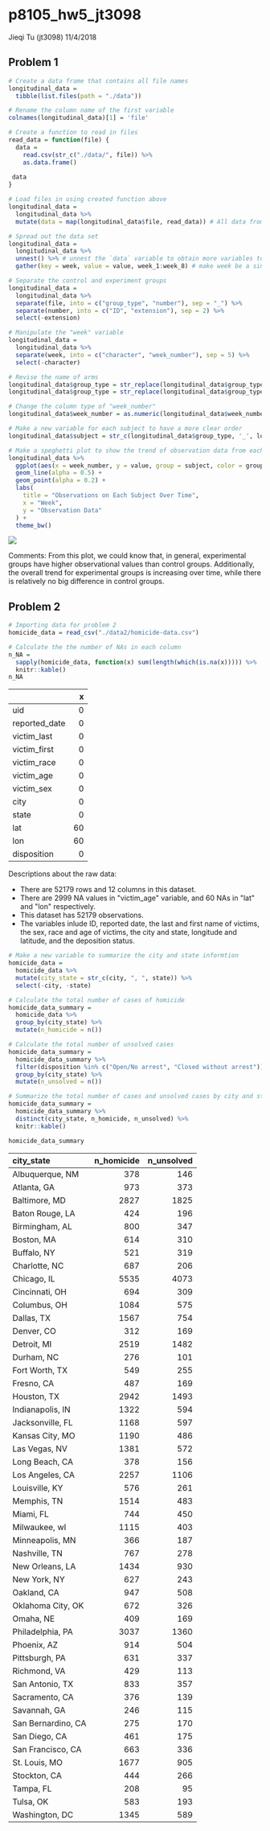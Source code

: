p8105\_hw5\_jt3098
================
Jieqi Tu (jt3098)
11/4/2018

Problem 1
---------

``` r
# Create a data frame that contains all file names
longitudinal_data = 
  tibble(list.files(path = "./data"))

# Rename the column name of the first variable
colnames(longitudinal_data)[1] = 'file'
```

``` r
# Create a function to read in files
read_data = function(file) {
  data = 
    read.csv(str_c("./data/", file)) %>%
    as.data.frame()
  
 data
}

# Load files in using created function above
longitudinal_data =
  longitudinal_data %>%
  mutate(data = map(longitudinal_data$file, read_data)) # All data from one file are nested in one variable called "data"
```

``` r
# Spread out the data set
longitudinal_data = 
  longitudinal_data %>%
  unnest() %>% # unnest the `data` variable to obtain more variables to store the data
  gather(key = week, value = value, week_1:week_8) # make week be a single variable

# Separate the control and experiment groups
longitudinal_data = 
  longitudinal_data %>%
  separate(file, into = c("group_type", "number"), sep = "_") %>%
  separate(number, into = c("ID", "extension"), sep = 2) %>%
  select(-extension)

# Manipulate the "week" variable
longitudinal_data = 
  longitudinal_data %>%
  separate(week, into = c("character", "week_number"), sep = 5) %>%
  select(-character)

# Revise the name of arms
longitudinal_data$group_type = str_replace(longitudinal_data$group_type, "con", "control")
longitudinal_data$group_type = str_replace(longitudinal_data$group_type, "exp", "experimental")

# Change the column type of "week_number"
longitudinal_data$week_number = as.numeric(longitudinal_data$week_number)
```

``` r
# Make a new variable for each subject to have a more clear order
longitudinal_data$subject = str_c(longitudinal_data$group_type, '_', longitudinal_data$ID)

# Make a speghetti plot to show the trend of observation data from each arm
longitudinal_data %>%
  ggplot(aes(x = week_number, y = value, group = subject, color = group_type)) +
  geom_line(alpha = 0.5) + 
  geom_point(alpha = 0.2) +
  labs(
    title = "Observations on Each Subject Over Time",
    x = "Week",
    y = "Observation Data"
  ) +
  theme_bw()
```

![](p8105_hw5_jt3098_files/figure-markdown_github/speghetti%20plot%20for%20problem%201-1.png)

Comments: From this plot, we could know that, in general, experimental groups have higher observational values than control groups. Additionally, the overall trend for experimental groups is increasing over time, while there is relatively no big difference in control groups.

Problem 2
---------

``` r
# Importing data for problem 2
homicide_data = read_csv("./data2/homicide-data.csv")
```

``` r
# Calculate the the number of NAs in each column 
n_NA = 
  sapply(homicide_data, function(x) sum(length(which(is.na(x))))) %>%
  knitr::kable()
n_NA
```

|                |    x|
|----------------|----:|
| uid            |    0|
| reported\_date |    0|
| victim\_last   |    0|
| victim\_first  |    0|
| victim\_race   |    0|
| victim\_age    |    0|
| victim\_sex    |    0|
| city           |    0|
| state          |    0|
| lat            |   60|
| lon            |   60|
| disposition    |    0|

Descriptions about the raw data:

-   There are 52179 rows and 12 columns in this dataset.
-   There are 2999 NA values in "victim\_age" variable, and 60 NAs in "lat" and "lon" respectively.
-   This dataset has 52179 observations.
-   The variables inlude ID, reported date, the last and first name of victims, the sex, race and age of victims, the city and state, longitude and latitude, and the deposition status.

``` r
# Make a new variable to summarize the city and state informtion
homicide_data = 
  homicide_data %>%
  mutate(city_state = str_c(city, ", ", state)) %>%
  select(-city, -state)
```

``` r
# Calculate the total number of cases of homicide
homicide_data_summary = 
  homicide_data %>%
  group_by(city_state) %>%
  mutate(n_homicide = n())

# Calculate the total number of unsolved cases
homicide_data_summary = 
  homicide_data_summary %>%
  filter(disposition %in% c("Open/No arrest", "Closed without arrest")) %>%
  group_by(city_state) %>%
  mutate(n_unsolved = n())

# Summarize the total number of cases and unsolved cases by city and state
homicide_data_summary = 
  homicide_data_summary %>%
  distinct(city_state, n_homicide, n_unsolved) %>%
  knitr::kable()

homicide_data_summary
```

| city\_state        |  n\_homicide|  n\_unsolved|
|:-------------------|------------:|------------:|
| Albuquerque, NM    |          378|          146|
| Atlanta, GA        |          973|          373|
| Baltimore, MD      |         2827|         1825|
| Baton Rouge, LA    |          424|          196|
| Birmingham, AL     |          800|          347|
| Boston, MA         |          614|          310|
| Buffalo, NY        |          521|          319|
| Charlotte, NC      |          687|          206|
| Chicago, IL        |         5535|         4073|
| Cincinnati, OH     |          694|          309|
| Columbus, OH       |         1084|          575|
| Dallas, TX         |         1567|          754|
| Denver, CO         |          312|          169|
| Detroit, MI        |         2519|         1482|
| Durham, NC         |          276|          101|
| Fort Worth, TX     |          549|          255|
| Fresno, CA         |          487|          169|
| Houston, TX        |         2942|         1493|
| Indianapolis, IN   |         1322|          594|
| Jacksonville, FL   |         1168|          597|
| Kansas City, MO    |         1190|          486|
| Las Vegas, NV      |         1381|          572|
| Long Beach, CA     |          378|          156|
| Los Angeles, CA    |         2257|         1106|
| Louisville, KY     |          576|          261|
| Memphis, TN        |         1514|          483|
| Miami, FL          |          744|          450|
| Milwaukee, wI      |         1115|          403|
| Minneapolis, MN    |          366|          187|
| Nashville, TN      |          767|          278|
| New Orleans, LA    |         1434|          930|
| New York, NY       |          627|          243|
| Oakland, CA        |          947|          508|
| Oklahoma City, OK  |          672|          326|
| Omaha, NE          |          409|          169|
| Philadelphia, PA   |         3037|         1360|
| Phoenix, AZ        |          914|          504|
| Pittsburgh, PA     |          631|          337|
| Richmond, VA       |          429|          113|
| San Antonio, TX    |          833|          357|
| Sacramento, CA     |          376|          139|
| Savannah, GA       |          246|          115|
| San Bernardino, CA |          275|          170|
| San Diego, CA      |          461|          175|
| San Francisco, CA  |          663|          336|
| St. Louis, MO      |         1677|          905|
| Stockton, CA       |          444|          266|
| Tampa, FL          |          208|           95|
| Tulsa, OK          |          583|          193|
| Washington, DC     |         1345|          589|
